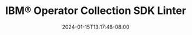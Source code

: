 ---
weight: 300
title: "IBM® Operator Collection SDK Linter"
description: "The IBM Operator Collection SDK for VS Code integrated Operator Collection Linter"
icon: "quick_reference_all"
date: "2024-01-15T13:17:48-08:00"
lastmod: "2024-01-15T13:17:48-08:00"
---